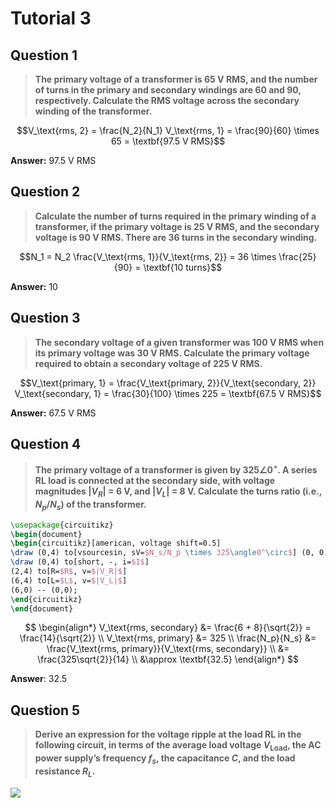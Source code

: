 # Tutorial 3

## Question 1
> **The primary voltage of a transformer is 65 V RMS, and the number of turns in the primary and secondary windings are 60 and 90, respectively. Calculate the RMS voltage across the secondary winding of the transformer.**

$$V_\text{rms, 2} = \frac{N_2}{N_1} V_\text{rms, 1} = \frac{90}{60} \times 65 = \textbf{97.5 V RMS}$$

**Answer:** 97.5 V RMS

## Question 2
> **Calculate the number of turns required in the primary winding of a transformer, if the primary voltage is 25 V RMS, and the secondary voltage is 90 V RMS. There are 36 turns in the secondary winding.**

$$N_1 = N_2 \frac{V_\text{rms, 1}}{V_\text{rms, 2}} = 36 \times \frac{25}{90} = \textbf{10 turns}$$

**Answer:** 10

## Question 3
> **The secondary voltage of a given transformer was 100 V RMS when its primary voltage was 30 V RMS. Calculate the primary voltage required to obtain a secondary voltage of 225 V RMS.**

$$V_\text{primary, 1} = \frac{V_\text{primary, 2}}{V_\text{secondary, 2}} V_\text{secondary, 1} = \frac{30}{100} \times 225 = \textbf{67.5 V RMS}$$

**Answer:** 67.5 V RMS

## Question 4
> **The primary voltage of a transformer is given by $325 ∠ 0^\circ$. A series RL load is connected at the secondary side, with voltage magnitudes $|V_R|$ = 6 V, and $|V_L|$ = 8 V. Calculate the turns ratio (i.e., $N_p/N_s$) of the transformer.**


```tikz 
\usepackage{circuitikz} 
\begin{document} 
\begin{circuitikz}[american, voltage shift=0.5]
\draw (0,4) to[vsourcesin, sV=$N_s/N_p \times 325\angle0^\circ$] (0, 0);
\draw (0,4) to[short, -, i=$I$] 
(2,4) to[R=$R$, v=$|V_R|$]
(6,4) to[L=$L$, v=$|V_L|$]
(6,0) -- (0,0);
\end{circuitikz}
\end{document} 
```

$$
\begin{align*}
V_\text{rms, secondary} &= \frac{6 + 8}{\sqrt{2}} = \frac{14}{\sqrt{2}} \\
V_\text{rms, primary} &= 325 \\
\frac{N_p}{N_s} &= \frac{V_\text{rms, primary}}{V_\text{rms, secondary}} \\
&= \frac{325\sqrt{2}}{14} \\
&\approx \textbf{32.5}
\end{align*}
$$

**Answer**: 32.5

## Question 5
> **Derive an expression for the voltage ripple at the load RL in the following circuit, in terms of the average load voltage $V_\text{Load}$, the AC power supply’s frequency $f_s$, the capacitance $C$, and the load resistance $R_L$.**

![](files/CG1111A/tutorials/tutorial%203/q5.png)

















